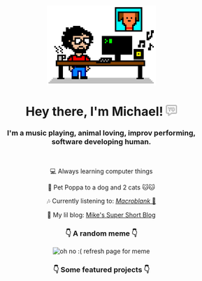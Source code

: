 <!-- Header -->
<div id='header' align='center'>
    <a href="https://michaelraymond.dev/" target="_blank"><img src="assets/8bit-desk.png" alt="Actual photo of me coding." title="Link to my site" width="250"/></a>
    <h1>
      Hey there, I'm Michael! 
      <a href="https://michaelraymond.dev/" target="_blank"><img src="assets/yo.png" width="25px"/></a>
    </h1>
    <h3>
      I'm a music playing, animal loving, improv performing, software developing human.
    </h3>
</div>

<br/>
<!-- About -->
<div align='center'>
  <p>💻 Always learning computer things</p>
  <p>🐶 Pet Poppa to a dog and 2 cats 🐱🐱</p>
  <p>🎶 Currently listening to: <a href="https://www.youtube.com/@Macroblank" target="_blank"><i>Macroblank</i> 🌊 </p></a>
  <p>📝 My lil blog: <a href="https://michaelraymond.dev/" target="_blank">Mike's Super Short Blog</a></p>
</div>

<div align='center'>
  <h3>👇 A random meme 👇</h3>
  <img src='https://random-memer-production-1837.up.railway.app/' title="Meme" alt="oh no :( refresh page for meme" width="350" />
  <p></p>
  <h3>👇 Some featured projects 👇</h3>
</div>
